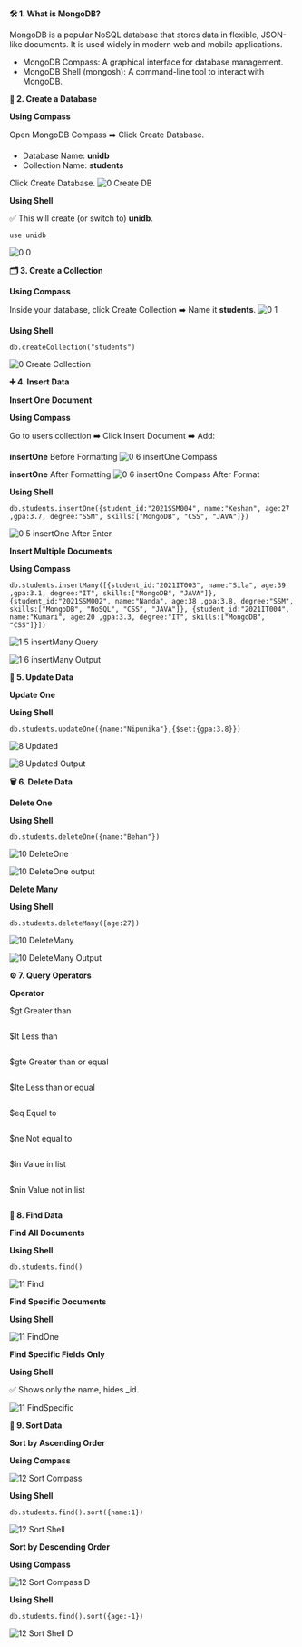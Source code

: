 **🛠️ 1. What is MongoDB?**

MongoDB is a popular NoSQL database that stores data in flexible, JSON-like documents.
It is used widely in modern web and mobile applications.
* MongoDB Compass: A graphical interface for database management.
* MongoDB Shell (mongosh): A command-line tool to interact with MongoDB.

**📂 2. Create a Database**

**Using Compass**

Open MongoDB Compass ➡️ Click Create Database.

* Database Name: **unidb**
* Collection Name: **students**

Click Create Database.
![0 Create DB](https://github.com/user-attachments/assets/feff0def-322b-4fb5-9e57-e71ff4b0d419)

**Using Shell**

✅ This will create (or switch to) **unidb**.
~~~
use unidb
~~~

![0 0](https://github.com/user-attachments/assets/0441f324-4201-476b-b211-ae36d503ddfd)

**🗂️ 3. Create a Collection**

**Using Compass**

Inside your database, click Create Collection ➡️ Name it **students**.
![0 1](https://github.com/user-attachments/assets/0674fd87-8a9a-4ff6-80cc-e96c030bd8bd)

**Using Shell**

~~~
db.createCollection("students")
~~~

![0 Create Collection](https://github.com/user-attachments/assets/12f73b1e-60bc-4f80-9e3c-3f402ca343af)

**➕ 4. Insert Data**

**Insert One Document**

**Using Compass**

Go to users collection ➡️ Click Insert Document ➡️ Add:

**insertOne** Before Formatting
![0 6 insertOne Compass](https://github.com/user-attachments/assets/10eefcd2-2cae-48fc-92a8-e9c55bd5cb56)

**insertOne** After Formatting
![0 6 insertOne Compass After Format](https://github.com/user-attachments/assets/6452b9de-5cf2-4ad5-b1ba-cd988544d770)


**Using Shell**

~~~
db.students.insertOne({student_id:"2021SSM004", name:"Keshan", age:27 ,gpa:3.7, degree:"SSM", skills:["MongoDB", "CSS", "JAVA"]})
~~~

![0 5 insertOne After Enter](https://github.com/user-attachments/assets/97131784-388e-4e0e-adcb-a058a7754935)



**Insert Multiple Documents**

**Using Compass**

~~~
db.students.insertMany([{student_id:"2021IT003", name:"Sila", age:39 ,gpa:3.1, degree:"IT", skills:["MongoDB", "JAVA"]},{student_id:"2021SSM002", name:"Nanda", age:38 ,gpa:3.8, degree:"SSM", skills:["MongoDB", "NoSQL", "CSS", "JAVA"]}, {student_id:"2021IT004", name:"Kumari", age:20 ,gpa:3.3, degree:"IT", skills:["MongoDB", "CSS"]}])
~~~

![1 5 insertMany Query](https://github.com/user-attachments/assets/a8cd64eb-435f-41a0-9220-322c8c617f1b)

![1 6 insertMany Output](https://github.com/user-attachments/assets/106a44f6-2945-4517-9ff9-ef75242b52c8)

**🔄 5. Update Data**

**Update One**

**Using Shell**

~~~
db.students.updateOne({name:"Nipunika"},{$set:{gpa:3.8}})
~~~

![8 Updated](https://github.com/user-attachments/assets/4a3ccb13-f123-441d-951d-ecd4bbcdd450)

![8 Updated Output](https://github.com/user-attachments/assets/bb4002d6-0c8d-4be8-aada-9b48336041a2)

**🗑️ 6. Delete Data**

**Delete One**

**Using Shell**
~~~
db.students.deleteOne({name:"Behan"})
~~~

![10 DeleteOne](https://github.com/user-attachments/assets/776c7e2b-f4da-4e34-87d4-d18e33c65ce3)

![10 DeleteOne output](https://github.com/user-attachments/assets/39ba7915-5210-4091-8bb9-eb36b2e45d64)

**Delete Many**

**Using Shell**

~~~
db.students.deleteMany({age:27})
~~~

![10 DeleteMany](https://github.com/user-attachments/assets/77ef703d-20ea-4947-94eb-9299b23dd14e)

![10 DeleteMany Output](https://github.com/user-attachments/assets/8a452160-defa-45f1-854c-5f6aa03c07fb)

**⚙️ 7. Query Operators**

**Operator**

$gt	Greater than
~~~

~~~

$lt	Less than
~~~

~~~

$gte	Greater than or equal
~~~

~~~

$lte	Less than or equal
~~~

~~~

$eq	Equal to
~~~

~~~

$ne	Not equal to
~~~

~~~

$in	Value in list
~~~

~~~

$nin	Value not in list
~~~

~~~

**🔎 8. Find Data**

**Find All Documents**

**Using Shell**

~~~
db.students.find()
~~~

![11 Find](https://github.com/user-attachments/assets/3b9712d1-0ce4-4ba6-802e-27eb614b493d)

**Find Specific Documents**

**Using Shell**

![11 FindOne](https://github.com/user-attachments/assets/3e392cfe-f241-4d65-acc9-a10384ef1d2b)

**Find Specific Fields Only**

**Using Shell**

✅ Shows only the name, hides _id.

![11 FindSpecific](https://github.com/user-attachments/assets/abe16184-e67f-401d-9fdf-7d751250ec1d)

**🔽 9. Sort Data**

**Sort by Ascending Order**

**Using Compass**

![12 Sort Compass](https://github.com/user-attachments/assets/4a554970-fa29-4445-9d38-e0dc801e8a28)

**Using Shell**

~~~
db.students.find().sort({name:1})
~~~

![12 Sort Shell](https://github.com/user-attachments/assets/9f4491d3-354c-4aec-aea5-b6e2b0bec938)

**Sort by Descending Order**

**Using Compass**

![12 Sort Compass D](https://github.com/user-attachments/assets/0f07718e-813f-4f34-9335-5a268fa6edcc)

**Using Shell**

~~~
db.students.find().sort({age:-1})
~~~

![12 Sort Shell D](https://github.com/user-attachments/assets/1a1056b1-ae2a-4fb2-b24b-fdc392eb471a)









